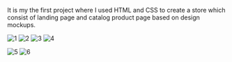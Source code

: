 It is my the first project where I used HTML and CSS to create a store which consist of landing page
and catalog product page based on design mockups.

![1](https://user-images.githubusercontent.com/78755964/192171355-f3c7d564-7d8e-4f8d-8469-16c696812da5.PNG)
![2](https://user-images.githubusercontent.com/78755964/192171364-cdc71cff-07a7-4981-9a27-5f8885a20b0a.PNG)
![3](https://user-images.githubusercontent.com/78755964/192171366-937a56b9-7f19-4576-8241-14fbeb4cd2ff.PNG)
![4](https://user-images.githubusercontent.com/78755964/192171368-dd87aa5a-1fec-437b-8512-6fa1d6742ef7.PNG)


![5](https://user-images.githubusercontent.com/78755964/192171376-c40c38fd-edc9-49db-8fe4-499f42c08bcb.PNG)
![6](https://user-images.githubusercontent.com/78755964/192171382-d4e7d9bc-bd50-4be0-ac02-8e9a52028f9b.PNG)
